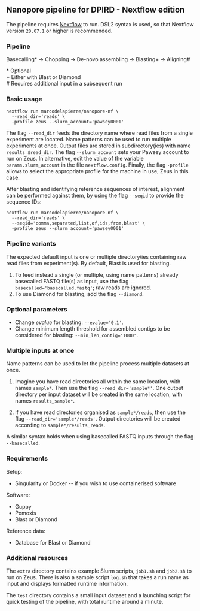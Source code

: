 ## Nanopore pipeline for DPIRD - Nextflow edition

The pipeline requires [Nextflow](https://github.com/nextflow-io/nextflow) to run. 
DSL2 syntax is used, so that Nextflow version `20.07.1` or higher is recommended.


### Pipeline

Basecalling\* -> Chopping -> De-novo assembling -> Blasting\+ -> Aligning\#

\* Optional  
\+ Either with Blast or Diamond  
\# Requires additional input in a subsequent run


### Basic usage

```
nextflow run marcodelapierre/nanopore-nf \
  --read_dir='reads' \
  -profile zeus --slurm_account='pawsey0001'
```

The flag `--read_dir` feeds the directory name where read files from a single experiment are located. 
Name patterns can be used to run multiple experiments at once. Output files are stored in subdirectory(ies) with name `results_$read_dir`. 
The flag `--slurm_account` sets your Pawsey account to run on Zeus. In alternative, edit the value of the variable `params.slurm_account` in the file `nextflow.config`. 
Finally, the flag `-profile` allows to select the appropriate profile for the machine in use, Zeus in this case.

After blasting and identifying reference sequences of interest, alignment can be performed against them, by using the flag `--seqid` to provide the sequence IDs:

```
nextflow run marcodelapierre/nanopore-nf \
  --read_dir='reads' \
  --seqid='comma,separated,list,of,ids,from,blast' \
  -profile zeus --slurm_account='pawsey0001'
```


### Pipeline variants

The expected default input is one or multiple directory/ies containing raw read files from experiment(s). By default, Blast is used for blasting.

1. To feed instead a single (or multiple, using name patterns) already basecalled FASTQ file(s) as input, use the flag `--basecalled='basecalled.fastq'`; raw reads are ignored.
2. To use Diamond for blasting, add the flag `--diamond`.


### Optional parameters

* Change *evalue* for blasting: `--evalue='0.1'`.
* Change minimum length threshold for assembled contigs to be considered for blasting: `--min_len_contig='1000'`.


### Multiple inputs at once

Name patterns can be used to let the pipeline process multiple datasets at once.

1. Imagine you have read directories all within the same location, with names `sample*`. Then use the flag `--read_dir='sample*'`. One output directory per input dataset will be created in the same location, with names `results_sample*`.

2. If you have read directories organised as `sample*/reads`, then use the flag `--read_dir='sample*/reads'`. Output directories will be created according to `sample*/results_reads`.

A similar syntax holds when using basecalled FASTQ inputs through the flag `--basecalled`.


### Requirements

Setup:
* Singularity or Docker -- if you wish to use containerised software

Software:
* Guppy
* Pomoxis
* Blast or Diamond

Reference data:
* Database for Blast or Diamond


### Additional resources

The `extra` directory contains example Slurm scripts, `job1.sh` and `job2.sh` to run on Zeus. There is also a sample script `log.sh` that takes a run name as input and displays formatted runtime information.

The `test` directory contains a small input dataset and a launching script for quick testing of the pipeline, with total runtime around a minute.
